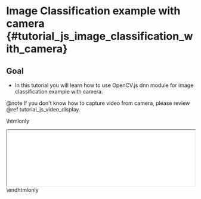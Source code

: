 Image Classification example with camera {#tutorial_js_image_classification_with_camera}
=======================================

Goal
----

- In this tutorial you will learn how to use OpenCV.js dnn module for image classification example with camera.

@note  If you don't know how to capture video from camera, please review @ref tutorial_js_video_display.

\htmlonly
<iframe src="../../js_image_classification_with_camera.html" width="100%"
        onload="this.style.height=this.contentDocument.body.scrollHeight +'px';">
</iframe>
\endhtmlonly